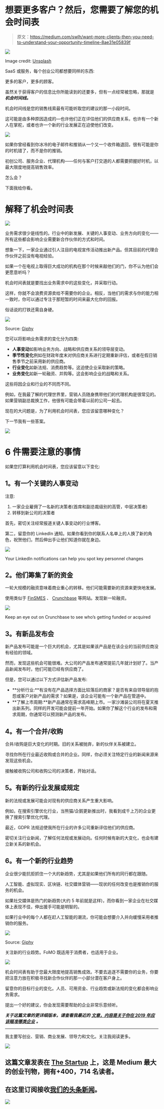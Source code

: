 # 想要更多客户？然后，您需要了解您的机会时间表

> 原文：<https://medium.com/swlh/want-more-clients-then-you-need-to-understand-your-opportunity-timeline-8ae31e05839f>

![](img/38c313e999981e012280ff339fc9f228.png)

Image credit: [Unsplash](https://unsplash.com/photos/mG28olYFgHI)

SaaS 或服务，每个创业公司都想要同样的东西:

更多的客户，更多的顾客。

虽然关于获得客户的信息比你所能读到的还要多，但有一点经常被忽略，那就是 ***机会时间线。***

机会时间线是您的销售线索最有可能听取您的建议的那一小段时间。

这可能是由多种原因造成的—也许他们正在评估他们的供应商关系，也许有一个新人在掌舵，或者也许一个新的行业发展正在迫使他们改变。

![](img/3f03f18950977ed37a779d7896acd9bd.png)

如果你曾经看到你冰冷的电子邮件和推销从一个又一个收件箱退回，很有可能是你的时机错了，而不是你的推销。

初创公司、服务企业、代理机构——任何与客户打交道的人都需要把握好时机，以最大限度地提高销售效率。

怎么会？

下面我给你看。

# **解释了机会时间表**

![](img/650491810f70b6d90ce117e199e5e82e.png)

业务需求很少是线性的。行业中的新发展、关键的人事变动、业务方向的变化——所有这些都会影响企业需要新合作伙伴的方式和时间。

想象一下，一家企业通过引人注目的电视宣传活动推出新产品。但其目前的代理合作伙伴之前没有电视经验。

如果一个在电视上取得巨大成功的机构在那个时候来敲他们的门，你不认为他们会更愿意听吗？

机会时间表就是要找出业务需求中的这些变化，并采取行动。

这样，你就不会浪费资源卖给不需要你的企业。相反，当他们的需求与你的能力相一致时，你可以通过专注于那短暂的时间来最大化你的回报。

俗话说的打铁还需自身硬。

![](img/77b89b273a4d7621e8720cb8bfa026dc.png)

Source: [Giphy](https://giphy.com/gifs/iron-man-laundry-chores-bCvO8biVh8WyI)

您可以将影响业务需求的变化分为四类:

*   **人事变动**如影响业务方向、战略和供应商关系的领导层变动。
*   **季节性变化**例如在财政年度末对供应商关系进行定期重新评估，或者在假日销售季节之前采用新的供应商。
*   **行业变化**如新法规、消费趋势等。这迫使企业采取新的策略。
*   **业务变化**如新一轮融资、并购等。这会影响企业的战略和关系。

这些将因企业和行业的不同而不同。

例如，在我最了解的代理世界里，营销人员随身携带他们的代理机构是很常见的。如果营销副总裁换工作，他很有可能会带着以前的公司一起去。

现在的大问题是，为了利用机会时间表，您应该留意哪种变化？

下一节我有一些答案。

![](img/44e23a59f8135a62c5da64f8173c9050.png)

# **6 件需要注意的事情**

如果您打算利用机会时间表，您应该留意以下变化:

## **1。有一个关键的人事变动**

注意:

1.  一家企业雇佣了一名新的决策者(首席和副总裁级别的高管，中层决策者)
2.  转移到新公司的决策者

首先，密切关注经常报道关键人事变动的行业博客。

第二，留意你的 LinkedIn 通知。如果你看到你的联系人名单上的人换了新的角色，祝贺他们，然后伸出手让他们知道你就在身边。

![](img/34cb4388e27eba565a6a7962a360bda1.png)

Your LinkedIn notifications can help you spot key personnel changes

## **2。他们筹集了新的资金**

一轮大规模的融资意味着商业重心的转移。他们可能需要新的资源来更快地发展。

使用类似于 [FinSMES](https://finsmes.com) 、 [Crunchbase](https://crunchbase.com) 等网站。发现新一轮融资。

![](img/87a676c1dd6c76367ecf0423cdffefc6.png)

Keep an eye out on Crunchbase to see who’s getting funded or acquired

## **3。有新品发布会**

新产品发布可能是一个巨大的机会，尤其是如果该产品是在该企业的当前供应商没有经验的领域。

然而，发现这些机会可能很难。大公司的产品发布通常提前几年就计划好了。当产品新闻发布时，他们可能已经有供应商了。

但是，您可以通过以下方式评估新产品发布:

*   **分析行业:**有没有在产品选择方面比较落后的商家？是否有来自领导层的抱怨或客户对新产品的需求？如果是，该企业可能有一个新产品在管道中。
*   **了解上市周期:**新产品通常在需求高峰期上市。一家沙滩装公司将在夏天推出新系列。同样的开发可能会提前一年开始。如果你了解这个行业的发布和需求周期，你通常可以预测新产品的发布。

## **4。有一个合并/收购**

合并/收购是巨大变化的时期。旧的关系被抛弃，新的伙伴关系被建立。

寻找你所在行业最近收购或合并的企业。同样，你必须关注特定行业的新闻来源来发现这些机会。

接触被收购公司和收购公司的决策者，开始对话。

## **5。有新的行业发展或规定**

新的法规或发展可能会对现有的供应商关系产生重大影响。

例如，在搜索引擎优化行业，当熊猫/企鹅更新推出时，我看到成千上万的企业更换了搜索引擎优化代理。

最近，GDPR 法规迫使我所在行业的许多公司重新评估他们的供应商。

密切关注行业新闻，了解任何法规或发展动向。任何时候有新的大变化，也会有建立新关系的新机会。

## **6。有一个新的行业趋势**

企业很少能抗拒抓住一个大的新趋势，尤其是如果他们所有的同行都在跟随。

人工智能、虚拟现实、区块链、社交媒体营销——现状的任何改变也是推销你的服务的机会。

如果社交媒体是热门的新趋势(大约 5 年前就是这样)，而你看到一家企业在社交媒体上表现不佳，伸出援手可能是明智的。

如果行业中的每个人都在赶人工智能的潮流，你可能会想要介入并向缓慢采用者推销你的服务。

![](img/9edc3e7687d655b27b28ee85db192d43.png)

Source: [Giphy](https://giphy.com/gifs/simpsons-im-so-sorry-just-super-wired-and-hyper-tonight-the-tyger-that-devours-my-soul-u10GReM6igVGg)

关注新的行业趋势。FoMO 既适用于消费者，也适用于企业。

![](img/44e23a59f8135a62c5da64f8173c9050.png)

机会时间表有助于您最大限度地提高销售成效。不要去追逐不需要你的业务，你要把注意力放在积极寻找新合作伙伴的那一小部分潜在客户身上。

留意你的目标行业的变化。人员、可用资金、行业趋势或新法规的变化都会影响业务需求。

提出一个好的建议，你会发现需要帮助的企业非常乐意倾听。

***关于这篇文章的更详细版本，请查看我最近的*** [***文章，内容是关于你在 2019 年应该瞄准哪类企业***](https://www.workamajig.com/blog/clients-to-target) ***。***

***

我主要写创业、营销、商业发展、领导力和文化。关注我阅读更多。

[![](img/308a8d84fb9b2fab43d66c117fcc4bb4.png)](https://medium.com/swlh)

## 这篇文章发表在 [The Startup](https://medium.com/swlh) 上，这是 Medium 最大的创业刊物，拥有+400，714 名读者。

## 在这里订阅接收[我们的头条新闻](http://growthsupply.com/the-startup-newsletter/)。

[![](img/b0164736ea17a63403e660de5dedf91a.png)](https://medium.com/swlh)